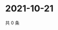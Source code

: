 # 2021-10-21

共 0 条

<!-- BEGIN WEIBO -->
<!-- 最后更新时间 Thu Oct 21 2021 18:09:13 GMT+0800 (China Standard Time) -->

<!-- END WEIBO -->

